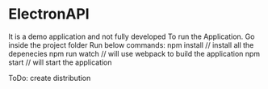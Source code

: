 # ElectronAPI
It is a demo application and not fully developed
To run the Application. 
Go inside the project folder
Run below commands: 
npm install // install all the depenecies
npm run watch // will use webpack to build the application 
npm start // will start the application

ToDo: 
create distribution 
